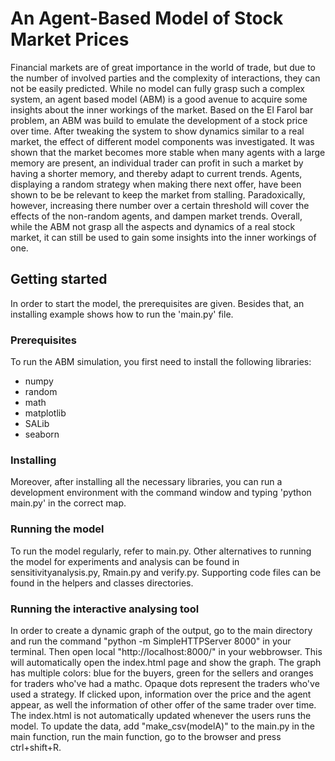 # An Agent-Based Model of Stock Market Prices

Financial markets are of great importance in the world of trade, but due to the number of involved parties and the complexity of interactions, they can not be easily predicted. While no model can fully grasp such a complex system, an agent based model (ABM) is a good avenue to acquire some insights about the inner workings of the market. Based on the El Farol bar problem, an ABM was build to emulate the development of a stock price over time. After tweaking the system to show dynamics similar to a real market, the effect of different model components was investigated. It was shown that the market becomes more stable when many agents with a large memory are present, an individual trader can profit in such a market by having a shorter memory, and thereby adapt to current trends. Agents, displaying a random strategy when making there next offer, have been shown to be be relevant to keep the market from stalling. Paradoxically, however, increasing there number over a certain threshold will cover the effects of the non-random agents, and dampen market trends. Overall, while the ABM not grasp all the aspects and dynamics of a real stock market, it can still be used to gain some insights into the inner workings of one.

## Getting started
In order to start the model, the prerequisites are given. Besides that, an installing example shows how to run the 'main.py' file. 

### Prerequisites
To run the ABM simulation, you first need to install the following libraries: 
- numpy
- random
- math
- matplotlib
- SALib
- seaborn
 
 ### Installing 
 Moreover, after installing all the necessary libraries, you can run a development environment with the command window and typing 'python main.py' in the correct map. 
 
 ### Running the model
 To run the model regularly, refer to main.py. Other alternatives to running the model for experiments and analysis can be found in sensitivityanalysis.py, Rmain.py and verify.py.
 Supporting code files can be found in the helpers and classes directories.

### Running the interactive analysing tool
In order to create a dynamic graph of the output, go to the main directory and run the command "python -m SimpleHTTPServer 8000" in your terminal. Then open local "http://localhost:8000/" in your webbrowser. This will automatically open the index.html page and show the graph.
The graph has multiple colors: blue for the buyers, green for the sellers and oranges for traders who've had a mathc. Opaque dots represent the traders who've used a strategy. If clicked upon, information over the price and the agent appear, as well the information of other offer of the same trader over time. The index.html is not automatically updated whenever the users runs the model. To update the data, add "make_csv(modelA)" to the main.py in the main function, run the main function, go to the browser and press ctrl+shift+R.
